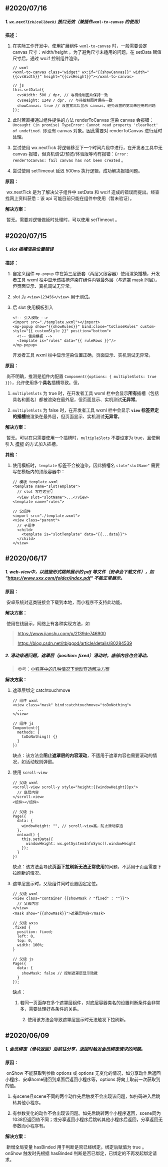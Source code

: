 ## #2020/07/16

##### 1. `wx.nextTick(callback)` 接口无效（兼插件`wxml-to-canvas` 的使用）

**描述：**

1. 在实际工作开发中，使用扩展组件 `wxml-to-canvas` 时，一般需要设定 canvas 尺寸：width/height 。为了避免尺寸未适用的问题，在 setData 赋值尺寸后，通过 wx:if 控制组件渲染。

   ```
   // wxml
   <wxml-to-canvas class="widget" wx:if="{{showCanvas}}" width="{{cvsWidth}}" height="{{cvsHeight}}"></wxml-to-canvas>
   
   // js
   this.setData({
     cvsWidth: 500 / dpr, // 与待绘制图片保持一致
     cvsHeight: 1248 / dpr, // 与待绘制图片保持一致
     showCanvas: true // 设置宽高后显示 canvas，避免设置的宽高未应用的问题
   });
   ```

2. 此时若直接通过组件提供的方法 renderToCanvas 渲染 canvas 会报错：`Uncaught (in promise) TypeError: Cannot read property 'clearRect' of undefined.` 即没有 canvas 对象。因此需要对 renderToCanvas 进行延时处理。

3. 尝试使用 wx.nextTick 将逻辑移至下一个时间片段中进行，在开发者工具中无 canvas 报错，但真机调试/预览/体验版等均有报错：`Error: renderToCanvas: fail canvas has not been created` 。

4. 尝试使用 setTimeout 延迟 500ms 执行逻辑，成功解决报错问题。

**原因：**

​	wx.nextTick 是为了解决父子组件中 setData 和 wx:if 造成的错误而提出。经查找网上资料获悉：该 api 可能目前只能在组件中使用（暂未验证）。

**解决方案：**

​	暂无。需要对逻辑做延时处理时，可以使用 setTimeout 。



## #2020/07/15

##### 1. slot 插槽渲染位置错误

**描述：**

1. 自定义组件 `mp-popup` 中在第三层嵌套（两层父级容器）使用渲染插槽，开发者工具 wxml 栏中显示该插槽渲染在组件内容最外层（与遮罩 mask 同层）。但页面显示、真机调试无异常。

2. slot 为 `<view>123456</view>` 用于测试。

3. 后 slot 使用模板引入

   ```
   <!-- 引入模板 -->
   <import src="./template.wxml"></import>
   <mp-popup show="{{showRules}}" bind:close="toCloseRules" custom-style="{{ customStyle }}" position="bottom">
     <!-- 使用模板 -->
     <template is="rules" data="{{ ruleRows }}"/>
   </mp-popup>
   ```

   开发者工具 wxml 栏中显示渲染位置正确，页面显示、实机测试无异常。

**原因：**

​	尚不明确，推测是组件内配置 `Component({options: { multipleSlots: true }})`，允许使用多个**具名**插槽导致。但，

1. `multipleSlots` 为 true 时，在开发者工具 wxml 栏中会显示**所有**插槽（包括具名和匿名）都被渲染在最外层，但页面显示、实机测试**无异常**。

2. `multipleSlots` 为 false 时，在开发者工具 wxml 栏中会显示 **`view` 标签界定的插槽**被渲染在最外层，但页面显示、实机测试**无异常**。

**解决方案：**

​	暂无。可以在只需要使用一个插槽时，`multipleSlots` 不要设定为 true，且使用引入 [模板](https://developers.weixin.qq.com/miniprogram/dev/reference/wxml/template.html) 的方式加入插槽。

**其他：**

 1. 使用模板时，`template` 标签不会被渲染，因此插槽名 `slot="slotName"` 需要写在模板内的顶级容器中：

    ```
    // 模板 template.wxml
    <template name="slotTemplate">
      // slot 写在这里👇
      <view slot="slotName">...</view>
    <template name="rules">
    
    // 父组件
    <import src="./template.wxml">
    <view class="parent">
      // 子组件
      <child>
        <template is="slotTemplate" data="{{...data}}">
      </child>
    </view>
    ```




## #2020/06/17

##### 1. web-view中，以链接形式跳转展示的 pdf 等文件（安卓会下载文件），如 "https://www.xxx.com/folder/index.pdf" 不能正常展示。

**原因：**

​	安卓系统对这类链接会下载到本地，而小程序不支持此功能。

**解决方案：**

​	使用在线展示，网络上有各种实现方法，如

> https://www.jianshu.com/p/2f39de746900
>
> https://blog.csdn.net/itbiggod/article/details/80284539



##### 2. 滑动穿透问题，遮罩层（position: fixed）滑动时，底部内容也会滑动。

> 参考：[小程序中的几种情况下滑动穿透解决方案](https://blog.csdn.net/BetterGG/article/details/81358565)

**解决方案：**

1. 遮罩层绑定 catchtouchmove

   ```
   // 组件 wxml
   <view class="mask" bind:catchtouchmove="toDoNothing">
     ...
   </view>
   
   // 组件 js
   Compontent({
     methods: {
       toDoNothing() {}
     }
   })
   ```

   缺点：该方法会**阻止遮罩层的内容滚动**，不适用于遮罩内容也需要滚动的情况，如活动规则弹窗。

2. 使用 `scroll-view`

   ```
   // 父级 wxml
   <scroll-view scroll-y style="height:{{windowHeight}}px">
     // 底层内容
   </scroll-view>
   <组件></组件>
   
   // 父级 js
   Page({
     data: {
       windowHeight: "", // scroll-view高，防止滑动穿透
     },
     onLoad() {
       this.setData({
         windowHeight: wx.getSystemInfoSync().windowHeight
       });
     }
   })
   ```

   缺点：该方法会导致**页面下拉刷新无法正常使用**的问题，不适用于页面需要下拉刷新的情况。

3. 遮罩层显示时，父级组件同时设置固定定位。

   ```
   // 父级 wxml
   <view class="container {{showMask ? "fixed" : ""}}">
     // 父级内容
   </view>
   <mask show="{{showMask}}">遮罩层内容</mask>
   
   // 父级 wxss
   .fixed {
     position: fixed;
     left: 0,
     top: 0,
     width: 100%;
   }
   
   // 父级 js
   Page({
     data: {
       showMask: false // 控制遮罩层显示隐藏
     }
   });
   ```

   缺点：

   	1. 若同一页面存在多个遮罩层组件，对底层容器类名的设置判断条件会非常多，需要处理好各条件的关系。
   
    	2. 使用该方法会导致遮罩层显示时无法触发下拉刷新。

## #2020/06/09

##### 1. 会员绑定（滑块返回）后前往分享，返回时触发会员绑定请求的问题。

**原因：**

​	onShow 不能获取到参数 options 或 options 无变化的情况，如分享动作后返回小程序、安卓home键回到桌面后返回小程序等，options 将向上取前一次获取到的值。

1. 有scene且scene不同的两个动作先后触发不会出现该问题，如扫码进入后跳转其他小程序。

2. 有参数变化的动作不会出现该问题。如先后跳转两个小程序返回，scene同为1038但返回值不同；或分享返回小程序后跳转其他小程序后返回，分享返回无参数而小程序有。

**解决方案：**

​	新增全局变量 hasBinded 用于判断是否已经绑定。绑定后赋值为 true 。onShow 触发时先根据 hasBinded 判断是否已绑定，已绑定的不再发起绑定请求。

